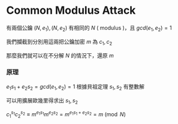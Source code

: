 # Common Modulus Attack

有兩個公鑰 $(N, e_1), (N, e_2)$ 有相同的 $N$ \( modulus \)，且 $gcd(e_1, e_2) = 1$

我們攔截到分別用這兩把公鑰加密 $m$ 為 $c_1, c_2$

那麼我們就可以在不分解 $N$ 的情況下，還原 $m$

### 原理

$e_1s_1 + e_2s_2 = gcd(e_1, e_2) = 1$ 根據貝祖定理 $s_1, s_2$ 有整數解

可以用擴展歐幾里得求出 $s_1, s_2$

$c_1^{s_1}c_2^{s_2} \equiv m^{e_1s_1}m^{e_2s_2} = m^{e_1s_1 + e_2s_2} = m \pmod{N}$

